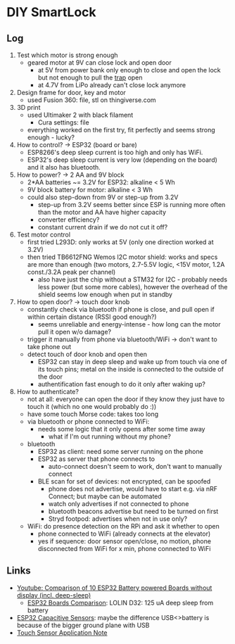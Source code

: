 # DIY SmartLock
## Log
1. Test which motor is strong enough
    - geared motor at 9V can close lock and open door
      - at 5V from power bank only enough to close and open the lock but not enough to pull the [trap](https://de.wikipedia.org/wiki/Schlossfalle) open
      - at 4.7V from LiPo already can't close lock anymore
2. Design frame for door, key and motor
    - used Fusion 360: file, stl on thingiverse.com
3. 3D print
    - used Ultimaker 2 with black filament
      - Cura settings: file
    - everything worked on the first try, fit perfectly and seems strong enough - lucky?
4. How to control? -> ESP32 (board or bare)
    - ESP8266's deep sleep current is too high and only has WiFi.
    - ESP32's deep sleep current is very low (depending on the board) and it also has bluetooth.
4. How to power? -> 2 AA and 9V block
    - 2*AA batteries ~= 3.2V for ESP32: alkaline < 5 Wh
    - 9V block battery for motor: alkaline < 3 Wh
    - could also step-down from 9V or step-up from 3.2V
      - step-up from 3.2V seems better since ESP is running more often than the motor and AA have higher capacity
      - converter efficiency?
      - constant current drain if we do not cut it off?
5. Test motor control
    - first tried L293D: only works at 5V (only one direction worked at 3.2V)
    - then tried TB6612FNG Wemos I2C motor shield: works and specs are more than enough (two motors, 2.7-5.5V logic, <15V motor, 1.2A const./3.2A peak per channel)
      - also have just the chip without a STM32 for I2C - probably needs less power (but some more cables), however the overhead of the shield seems low enough when put in standby
6. How to open door? -> touch door knob
    - constantly check via bluetooth if phone is close, and pull open if within certain distance (RSSI good enough?)
      - seems unreliable and energy-intense - how long can the motor pull it open w/o damage?
    - trigger it manually from phone via bluetooth/WiFi -> don't want to take phone out
    - detect touch of door knob and open then
      - ESP32 can stay in deep sleep and wake up from touch via one of its touch pins; metal on the inside is connected to the outside of the door
      - authentification fast enough to do it only after waking up?
7. How to authenticate?
    - not at all: everyone can open the door if they know they just have to touch it (which no one would probably do :))
    - have some touch Morse code: takes too long
    - via bluetooth or phone connected to WiFi:
      - needs some logic that it only opens after some time away
        - what if I'm out running without my phone?
    - bluetooth
      - ESP32 as client: need some server running on the phone
      - ESP32 as server that phone connects to
        - auto-connect doesn't seem to work, don't want to manually connect
      - BLE scan for set of devices: not encrypted, can be spoofed
        - phone does not advertise, would have to start e.g. via nRF Connect; but maybe can be automated
        - watch only advertises if not connected to phone
        - bluetooth beacons advertise but need to be turned on first
        - Stryd footpod: advertises when not in use only?
    - WiFi: do presence detection on the RPi and ask it whether to open
      - phone connected to WiFi (already connects at the elevator)
      - yes if sequence: door sensor open/close, no motion, phone disconnected from WiFi for x min, phone connected to WiFi


## Links
- [Youtube: Comparison of 10 ESP32 Battery powered Boards without display (incl. deep-sleep)](https://www.youtube.com/watch?v=-769_YIeGmI)
    - [ESP32 Boards Comparison](https://docs.google.com/spreadsheets/d/1Mu-bNwpnkiNUiM7f2dx8-gPnIAFMibsC2hMlWhIHbPQ/edit#gid=0): LOLIN D32: 125 uA deep sleep from battery
- [ESP32 Capacitive Sensors](https://nick.zoic.org/art/esp32-capacitive-sensors/): maybe the difference USB<>battery is because of the bigger ground plane with USB
- [Touch Sensor Application Note](https://github.com/espressif/esp-iot-solution/blob/master/documents/touch_pad_solution/touch_sensor_design_en.md)